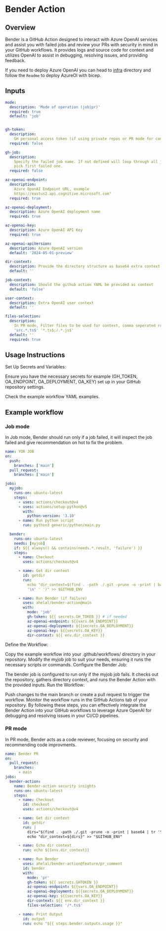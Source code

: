 # Bender Action

## Overview

Bender is a GitHub Action designed to interact with Azure OpenAI services and
assist you with failed jobs and review your PRs with security in mind in your
GitHub workflows. It provides logs and source code for context and utilizes
OpenAI to assist in debugging, resolving issues, and providing feedback.

If you need to deploy Azure OpenAI you can head to [infra](/infra) directory and
follow the `Readme` to deploy AzureOI with bicep.

## Inputs

```yml
mode:
  description: 'Mode of operation (job|pr)'
  required: true
  default: 'job'


gh-token:
  description:
    GH personal access token (if using private repos or PR mode for commenting
  required: false

gh-job:
  description:
    Specify the failed job name. If not defined will loop through all job and
    pick first failed one.
  required: false

az-openai-endpoint:
  description:
    Azure OpenAI Endpoint URL, example
    https://eastus2.api.cognitive.microsoft.com"
  required: true

az-openai-deployment:
  description: Azure OpenAI deployment name
  required: true

az-openai-key:
  description: Azure OpenAI API Key
  required: true

az-openai-apiVersion:
  description: Azure OpenAI version
  default: '2024-05-01-preview'

dir-context:
  description: Provide the directory structure as base64 extra context
  default: ''

job-context:
  description: Should the github action YAML be provided as context
  default: 'false'

user-context:
  description: Extra OpenAI user context
  default: ''

files-selection:
  description:
    In PR mode, Filter files to be used for context, comma seperated regex i.e.
    'src.*.ts$' '*.ts$;/.*.js$'
  default: ''
  required: true
```

## Usage Instructions

Set Up Secrets and Variables:

Ensure you have the necessary secrets for example (GH_TOKEN, OA_ENDPOINT,
OA_DEPLOYMENT, OA_KEY) set up in your GitHub repository settings.

Check the example workflow YAML examples.

## Example workflow

### Job mode

In Job mode, Bender should run only if a job failed, it will inspect the job
failed and give recommendation on hot to fix the problem.

```YAML
name: YOR JOB
on:
  push:
    branches: ['main']
  pull_request:
    branches: ['main']

jobs:
  myjob:
    runs-on: ubuntu-latest
    steps:
      - uses: actions/checkout@v4
      - uses: actions/setup-python@v5
        with:
          python-version: '3.10'
      - name: Run python script
        run: python3 generic/python/main.py

  bender:
    runs-on: ubuntu-latest
    needs: [myjob]
    if: ${{ always() && contains(needs.*.result, 'failure') }}
    steps:
      - name: Checkout
        uses: actions/checkout@v4

      - name: Get dir context
        id: getdir
        run:
          echo "dir_context=$(find . -path ./.git -prune -o -print | base64 | tr
          '\n' ' ')" >> $GITHUB_ENV

      - name: Run Bender (if failure)
        uses: ahelal/bender-action@main
        with:
          mode: 'job'
          gh-token: ${{ secrets.GH_TOKEB }} # if needed
          az-openai-endpoint: ${{vars.OA_ENDPOINT}}
          az-openai-deployment: ${{secrets.OA_DEPLOYMENT}}
          az-openai-key: ${{secrets.OA_KEY}}
          dir-context: ${{ env.dir_context }}
```

Define the Workflow:

Copy the example workflow into your .github/workflows/ directory in your
repository. Modify the myjob job to suit your needs, ensuring it runs the
necessary scripts or commands. Configure the Bender Job:

The bender job is configured to run only if the myjob job fails. It checks out
the repository, gathers directory context, and runs the Bender Action with the
provided inputs. Run the Workflow:

Push changes to the main branch or create a pull request to trigger the
workflow. Monitor the workflow runs in the GitHub Actions tab of your
repository. By following these steps, you can effectively integrate the Bender
Action into your GitHub workflows to leverage Azure OpenAI for debugging and
resolving issues in your CI/CD pipelines.

### PR mode

In PR mode, Bender acts as a code reviewer, focusing on security and
recommending code improvments.

```YAML
name: Bender PR
on:
  pull_request:
    branches:
      - main
jobs:
  bender-action:
    name: Bender-action security insights
    runs-on: ubuntu-latest
    steps:
      - name: Checkout
        id: checkout
        uses: actions/checkout@v4

      - name: Get dir context
        id: getdir
        run: |
          dirs="$(find . -path ./.git -prune -o -print | base64 | tr '\n' ' ')"
          echo "dir_context=${dirs}" >> "$GITHUB_ENV"

      - name: Echo dir context
        run: echo ${{env.dir_context}}

      - name: Run Bender
        uses: ahelal/bender-action@feature/pr_comment
        id: bender
        with:
          mode: 'pr'
          gh-token: ${{ secrets.GHTOKEN }}
          az-openai-endpoint: ${{vars.OA_ENDPOINT}}
          az-openai-deployment: ${{secrets.OA_DEPLOYMENT}}
          az-openai-key: ${{secrets.OA_KEY}}
          dir-context: ${{ env.dir_context }}
          files-selection: '/*.ts$'

      - name: Print Output
        id: output
        run: echo "${{ steps.bender.outputs.usage }}"
```

